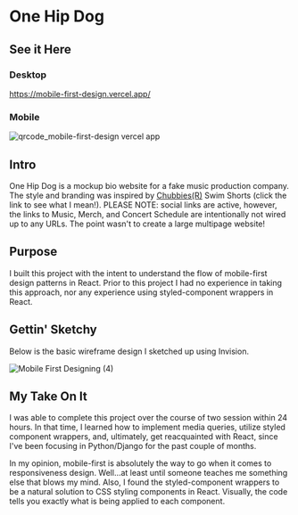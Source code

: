 # One Hip Dog

## See it Here

### Desktop

https://mobile-first-design.vercel.app/

### Mobile

![qrcode_mobile-first-design vercel app](https://user-images.githubusercontent.com/79380625/165870384-133d9741-e240-4969-9564-93cee29ecc50.png)


## Intro

One Hip Dog is a mockup bio website for a fake music production company. The style and branding was inspired by [Chubbies(R)](https://www.chubbiesshorts.com/collections/5-5-inseam-swim-trunks) Swim Shorts (click the link to see what I mean!). PLEASE NOTE: social links are active, however, the links to Music, Merch, and Concert Schedule are intentionally not wired up to any URLs. The point wasn't to create a large multipage website!

## Purpose

I built this project with the intent to understand the flow of mobile-first design patterns in React. Prior to this project I had no experience in taking this approach, nor any experience using styled-component wrappers in React. 

## Gettin' Sketchy

Below is the basic wireframe design I sketched up using Invision. 

![Mobile First Designing (4)](https://user-images.githubusercontent.com/79380625/165880362-4fb5bccf-68b6-43de-a10f-68238f74ea35.png)


## My Take On It

I was able to complete this project over the course of two session within 24 hours. In that time, I learned how to implement media queries, utilize styled component wrappers, and, ultimately, get reacquainted with React, since I've been focusing in Python/Django for the past couple of months. 

In my opinion, mobile-first is absolutely the way to go when it comes to responsiveness design. Well...at least until someone teaches me something else that blows my mind. Also, I found the styled-component wrappers to be a natural solution to CSS styling components in React. Visually, the code tells you exactly what is being applied to each component. 



